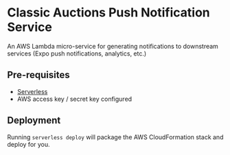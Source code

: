 # Classic Auctions Push Notification Service
An AWS Lambda micro-service for generating notifications to downstream services (Expo push notifications, analytics, etc.)

## Pre-requisites

- [Serverless](https://www.serverless.com/framework/docs/providers/aws/guide/intro)
- AWS access key / secret key configured

## Deployment

Running `serverless deploy` will package the AWS CloudFormation stack and deploy for you.
